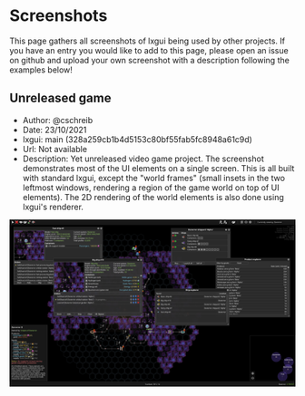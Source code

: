 # Screenshots

This page gathers all screenshots of lxgui being used by other projects. If you have an entry you would like to add to this page, please open an issue on github and upload your own screenshot with a description following the examples below!

## Unreleased game

* Author: @cschreib
* Date: 23/10/2021
* lxgui: main (328a259cb1b4d5153c80bf55fab5fc8948a61c9d)
* Url: Not available
* Description: Yet unreleased video game project. The screenshot demonstrates most of the UI elements on a single screen. This is all built with standard lxgui, except the "world frames" (small insets in the two leftmost windows, rendering a region of the game world on top of UI elements). The 2D rendering of the world elements is also done using lxgui's renderer.

![Unreleased game](001.png)

